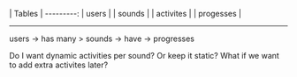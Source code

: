 | Tables |
---------:
| users |
| sounds |
| activites |
| progesses |

---

users -> has many > sounds -> have -> progresses

Do I want dynamic activities per sound?
Or keep it static?
What if we want to add extra activites later?
